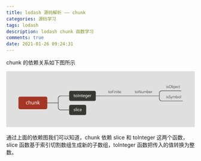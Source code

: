 ```yaml
---
title: lodash 源码解析 —— chunk
categories: 源码学习
tags: lodash
description: lodash chunk 函数学习
comments: true
date: 2021-01-26 09:24:31
---
```

chunk 的依赖关系如下图所示

![chunk 依赖图](/images/chunk.png)

通过上面的依赖图我们可以知道，chunk 依赖 slice 和 toInteger 这两个函数，slice 函数基于索引切割数组生成新的子数组，toInteger 函数把传入的值转换为整数。



